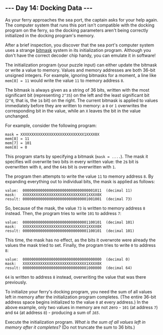 ﻿
## --- Day 14: Docking Data ---

As your ferry approaches the sea port, the captain asks for your help again. The computer system that runs this port isn't compatible with the docking program on the ferry, so the docking parameters aren't being correctly initialized in the docking program's memory.

After a brief inspection, you discover that the sea port's computer system uses a strange  [bitmask](https://en.wikipedia.org/wiki/Mask_(computing))  system in its initialization program. Although you don't have the correct decoder chip handy, you can emulate it in software!

The initialization program (your puzzle input) can either update the bitmask or write a value to memory. Values and memory addresses are both 36-bit unsigned integers. For example, ignoring bitmasks for a moment, a line like  `mem[8] = 11`  would write the value  `11`  to memory address  `8`.

The bitmask is always given as a string of 36 bits, written with the most significant bit (representing  `2^35`) on the left and the least significant bit (`2^0`, that is, the  `1`s bit) on the right. The current bitmask is applied to values immediately before they are written to memory: a  `0`  or  `1`  overwrites the corresponding bit in the value, while an  `X`  leaves the bit in the value unchanged.

For example, consider the following program:

```
mask = XXXXXXXXXXXXXXXXXXXXXXXXXXXXX1XXXX0X
mem[8] = 11
mem[7] = 101
mem[8] = 0

```

This program starts by specifying a bitmask (`mask = ....`). The mask it specifies will overwrite two bits in every written value: the  `2`s bit is overwritten with  `0`, and the  `64`s bit is overwritten with  `1`.

The program then attempts to write the value  `11`  to memory address  `8`. By expanding everything out to individual bits, the mask is applied as follows:

```
value:  000000000000000000000000000000001011  (decimal 11)
mask:   XXXXXXXXXXXXXXXXXXXXXXXXXXXXX1XXXX0X
result: 000000000000000000000000000001001001  (decimal 73)

```

So, because of the mask, the value  `73`  is written to memory address  `8`  instead. Then, the program tries to write  `101`  to address  `7`:

```
value:  000000000000000000000000000001100101  (decimal 101)
mask:   XXXXXXXXXXXXXXXXXXXXXXXXXXXXX1XXXX0X
result: 000000000000000000000000000001100101  (decimal 101)

```

This time, the mask has no effect, as the bits it overwrote were already the values the mask tried to set. Finally, the program tries to write  `0`  to address  `8`:

```
value:  000000000000000000000000000000000000  (decimal 0)
mask:   XXXXXXXXXXXXXXXXXXXXXXXXXXXXX1XXXX0X
result: 000000000000000000000000000001000000  (decimal 64)

```

`64`  is written to address  `8`  instead, overwriting the value that was there previously.

To initialize your ferry's docking program, you need the sum of all values left in memory after the initialization program completes. (The entire 36-bit address space begins initialized to the value  `0`  at every address.) In the above example, only two values in memory are not zero -  `101`  (at address  `7`) and  `64`  (at address  `8`) - producing a sum of  _`165`_.

Execute the initialization program.  _What is the sum of all values left in memory after it completes?_  (Do not truncate the sum to 36 bits.)